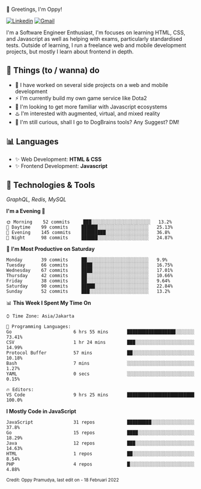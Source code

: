 👋 Greetings, I'm Oppy!

<!-- Social Media -->
[![Linkedin](https://img.shields.io/badge/-oppypramudya-blue?style=flat&logo=Linkedin&logoColor=white)](https://www.linkedin.com/in/oppypramudya/)
[![Gmail](https://img.shields.io/badge/-oppypramudya5@gmail.com-c14438?style=flat&logo=Gmail&logoColor=white)](mailto:oppypramudya5@gmail.com)


<!-- Introduction -->
I'm a Software Engineer Enthusiast, I'm focuses on learning HTML, CSS, and Javascript as well as helping with exams, particularly standardised tests. 
Outside of learning, I run a freelance web and mobile development projects, but mostly I learn about frontend in depth.

## 📃 Things (to / wanna) do
- 🐝 I have worked on several side projects on a web and mobile development
- ⚡ I'm currently build my own game service like Dota2
- 🌱 I'm looking to get more familiar with Javascript ecosystems
- ♨️ I'm interested with augmented, virtual, and mixed reality
- 🤔 I'm still curious, shall I go to DogBrains tools? Any Suggest? DM!

## 📊 Languages
- ✨ Web Development: **HTML & CSS**
- ✨ Frontend Development: **Javascript**

## 🔧 Technologies & Tools
*GraphQL, Redis, MySQL*

<!--START_SECTION:waka-->
**I'm a Evening 🦉** 

```text
🌞 Morning    52 commits     ███░░░░░░░░░░░░░░░░░░░░░░   13.2% 
🌆 Daytime    99 commits     ██████░░░░░░░░░░░░░░░░░░░   25.13% 
🌃 Evening    145 commits    █████████░░░░░░░░░░░░░░░░   36.8% 
🌙 Night      98 commits     ██████░░░░░░░░░░░░░░░░░░░   24.87%

```
📅 **I'm Most Productive on Saturday** 

```text
Monday       39 commits     ██░░░░░░░░░░░░░░░░░░░░░░░   9.9% 
Tuesday      66 commits     ████░░░░░░░░░░░░░░░░░░░░░   16.75% 
Wednesday    67 commits     ████░░░░░░░░░░░░░░░░░░░░░   17.01% 
Thursday     42 commits     ██░░░░░░░░░░░░░░░░░░░░░░░   10.66% 
Friday       38 commits     ██░░░░░░░░░░░░░░░░░░░░░░░   9.64% 
Saturday     90 commits     █████░░░░░░░░░░░░░░░░░░░░   22.84% 
Sunday       52 commits     ███░░░░░░░░░░░░░░░░░░░░░░   13.2%

```


📊 **This Week I Spent My Time On** 

```text
⌚︎ Time Zone: Asia/Jakarta

💬 Programming Languages: 
Go                       6 hrs 55 mins       ██████████████████░░░░░░░   73.41% 
CSV                      1 hr 24 mins        ███░░░░░░░░░░░░░░░░░░░░░░   14.99% 
Protocol Buffer          57 mins             ██░░░░░░░░░░░░░░░░░░░░░░░   10.18% 
Bash                     7 mins              ░░░░░░░░░░░░░░░░░░░░░░░░░   1.27% 
YAML                     0 secs              ░░░░░░░░░░░░░░░░░░░░░░░░░   0.15%

🔥 Editors: 
VS Code                  9 hrs 25 mins       █████████████████████████   100.0%

```

**I Mostly Code in JavaScript** 

```text
JavaScript               31 repos            █████████░░░░░░░░░░░░░░░░   37.8% 
Go                       15 repos            ████░░░░░░░░░░░░░░░░░░░░░   18.29% 
Java                     12 repos            ███░░░░░░░░░░░░░░░░░░░░░░   14.63% 
HTML                     1 repos             ██░░░░░░░░░░░░░░░░░░░░░░░   8.54% 
PHP                      4 repos             █░░░░░░░░░░░░░░░░░░░░░░░░   4.88%

```



<!--END_SECTION:waka-->

<sub>Credit: Oppy Pramudya, last edit on - 18 Februari 2022</sub>

